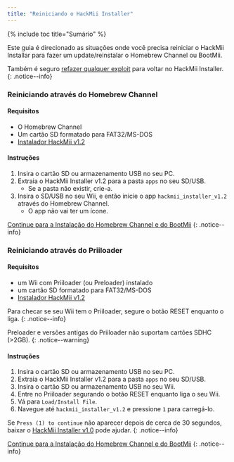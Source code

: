 ```yaml
---
title: "Reiniciando o HackMii Installer"
---
```


{% include toc title="Sumário" %}

Este guia é direcionado as situações onde você precisa reiniciar o HackMii Installar para fazer um update/reinstalar o Homebrew Channel ou BootMii.

Também é seguro [refazer qualquer exploit](get-started) para voltar no HackMii Installer.
{: .notice--info}

### Reiniciando através do Homebrew Channel

#### Requisitos

* O Homebrew Channel
* Um cartão SD formatado para FAT32/MS-DOS
* [Instalador HackMii v1.2](https://bootmii.org/download/)

#### Instruções

1. Insira o cartão SD ou armazenamento USB no seu PC.
1. Extraia o HackMii Installer v1.2 para a pasta `apps` no seu SD/USB.
    + Se a pasta não existir, crie-a.
1. Insira o SD/USB no seu Wii, e então inicie o app `hackmii_installer_v1.2` através do Homebrew Channel.
    + O app não vai ter um ícone.

[Continue para a Instalação do Homebrew Channel e do BootMii](hbc)
{: .notice--info}

### Reiniciando através do Priiloader

#### Requisitos
* um Wii com Priiloader (ou Preloader) instalado
* um cartão SD formatado para FAT32/MS-DOS
* [Instalador HackMii v1.2](https://bootmii.org/download/)

Para checar se seu Wii tem o Priiloader, segure o botão RESET enquanto o liga.
{: .notice--info}

Preloader e versões antigas do Priiloader não suportam cartões SDHC (>2GB).
{: .notice--warning}

#### Instruções

1. Insira o cartão SD ou armazenamento USB no seu PC.
1. Extraia o HackMii Installer v1.2 para a pasta `apps` no seu SD/USB.
1. Insira o cartão SD ou armazenamento USB no seu Wii.
1. Entre no Priiloader segurando o botão RESET enquanto liga o seu Wii.
1. Vá para `Load/Install File`.
1. Navegue até `hackmii_installer_v1.2` e pressione `1` para carregá-lo.

Se `Press (1) to continue` não aparecer depois de cerca de 30 segundos, baixar o [HackMii Installer v1.0](https://bootmii.org/download/) pode ajudar.
{: .notice--info}

[Continue para a Instalação do Homebrew Channel e do BootMii](hbc)
{: .notice--info}
